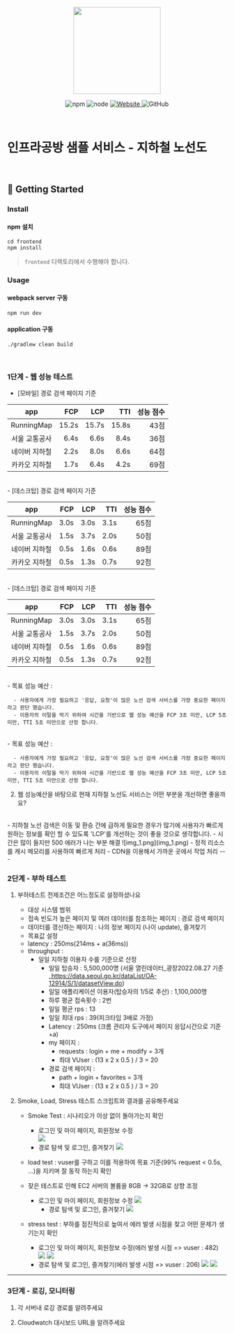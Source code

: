 <p align="center">
    <img width="200px;" src="https://raw.githubusercontent.com/woowacourse/atdd-subway-admin-frontend/master/images/main_logo.png"/>
</p>
<p align="center">
  <img alt="npm" src="https://img.shields.io/badge/npm-%3E%3D%205.5.0-blue">
  <img alt="node" src="https://img.shields.io/badge/node-%3E%3D%209.3.0-blue">
  <a href="https://edu.nextstep.camp/c/R89PYi5H" alt="nextstep atdd">
    <img alt="Website" src="https://img.shields.io/website?url=https%3A%2F%2Fedu.nextstep.camp%2Fc%2FR89PYi5H">
  </a>
  <img alt="GitHub" src="https://img.shields.io/github/license/next-step/atdd-subway-service">
</p>

<br>

# 인프라공방 샘플 서비스 - 지하철 노선도

<br>

## 🚀 Getting Started

### Install
#### npm 설치
```
cd frontend
npm install
```
> `frontend` 디렉토리에서 수행해야 합니다.

### Usage
#### webpack server 구동
```
npm run dev
```
#### application 구동
```
./gradlew clean build
```
<br>

### 1단계 - 웹 성능 테스트
- [모바일] 경로 검색 페이지 기준 <br>

|     app      |       FCP |    LCP |    TTI |   성능 점수 |    
|:------------:|---------:|-------:|-------:|--------:|
|  RunningMap  |     15.2s |       15.7s |       15.8s |        43점 |
|   서울 교통공사    |      6.4s |       6.6s |       8.4s |        36점 |
|   네이버 지하철    |      2.2s |       8.0s |       6.6s |        64점 |
|   카카오 지하철    |     1.7s |       6.4s |       4.2s |        69점 |

<br>
- [데스크탑] 경로 검색 페이지 기준 <br>

|     app      |       FCP |    LCP |    TTI |   성능 점수 |    
|:------------:|---------:|-------:|-------:|--------:|
|  RunningMap  |     3.0s |       3.0s |       3.1s |        65점 |
|   서울 교통공사    |      1.5s |       3.7s |       2.0s |        50점 |
|   네이버 지하철    |      0.5s |       1.6s |       0.6s |        89점 |
|   카카오 지하철    |     0.5s |       1.3s |       0.7s |        92점 |


<br>
- [데스크탑] 경로 검색 페이지 기준 <br>

|     app      |       FCP |    LCP |    TTI |   성능 점수 |    
|:------------:|---------:|-------:|-------:|--------:|
|  RunningMap  |     3.0s |       3.0s |       3.1s |        65점 |
|   서울 교통공사    |      1.5s |       3.7s |       2.0s |        50점 |
|   네이버 지하철    |      0.5s |       1.6s |       0.6s |        89점 |
|   카카오 지하철    |     0.5s |       1.3s |       0.7s |        92점 |

<br>
   - 목표 성능 예산 : <br>

      - 사용자에게 가장 필요하고 '응답, 요청'이 많은 노선 검색 서비스를 가장 중요한 페이지라고 판단 했습니다.
      - 이용자의 이탈을 막기 위하여 시간을 기반으로 웹 성능 예산을 FCP 3초 미만, LCP 5초 미만, TTI 5초 미만으로 산정 합니다.


<br>
   - 목표 성능 예산 : <br>


      - 사용자에게 가장 필요하고 '응답, 요청'이 많은 노선 검색 서비스를 가장 중요한 페이지라고 판단 했습니다.
      - 이용자의 이탈을 막기 위하여 시간을 기반으로 웹 성능 예산을 FCP 3초 미만, LCP 5초 미만, TTI 5초 미만으로 산정 합니다.



2. 웹 성능예산을 바탕으로 현재 지하철 노선도 서비스는 어떤 부분을 개선하면 좋을까요? <br>
<br>   
    - 지하철 노선 검색은 이동 및 환승 간에 급하게 필요한 경우가 많기에 사용자가 빠르게 원하는 정보를 확인 할 수 있도록 'LCP'를 개선하는 것이 좋을 것으로 생각합니다. 
    - 시간은 많이 들지만 500 에러가 나는 부분 해결
![img_1.png](img_1.png)
    - 정적 리소스를 캐시 메모리를 사용하여 빠르게 처리
    - CDN을 이용해서 가까운 곳에서 작업 처리
---

### 2단계 - 부하 테스트 
1. 부하테스트 전제조건은 어느정도로 설정하셨나요
   * 대상 시스템 범위
   * 접속 빈도가 높은 페이지 및 여러 데이터를 참조하는 페이지 : 경로 검색 페이지
   * 데이터를 갱신하는 페이지 : 나의 정보 페이지 (나이 update), 즐겨찾기
   * 목표값 설정
   * latency : 250ms(214ms + a(36ms))
   * throughput :
     * 일일 지하철 이용자 수를 기준으로 산정
       * 일일 탑승자 : 5,500,000명 (서울 열린데이터_광장2022.08.27 기준_https://data.seoul.go.kr/dataList/OA-12914/S/1/datasetView.do)
       * 일일 애플리케이션 이용자(탑승자의 1/5로 추산) : 1,100,000명
       * 하루 평균 접속횟수 : 2번
       * 일일 평균 rps : 13
       * 일일 최대 rps : 39(피크타임 3배로 가정)
       * Latency : 250ms (크롬 관리자 도구에서 페이지 응답시간으로 기준+a)
       * my 페이지 :
         * requests : login + me + modify = 3개
         * 최대 VUser : (13 x 2 x 0.5 ) / 3 = 20
       * 경로 검색 페이지 :
         * path + login + favorites = 3개
         * 최대 VUser : (13 x 2 x 0.5 ) / 3 = 20
       
2. Smoke, Load, Stress 테스트 스크립트와 결과를 공유해주세요
   * Smoke Test : 시나리오가 이상 없이 돌아가는지 확인
     * 로그인 및 마이 페이지, 회원정보 수정  
![](k6/scripts/smokeTest/login_edit.png)
     * 경로 탐색 및 로그인, 즐겨찾기
![](k6/scripts/smokeTest/path_favorites.png)

   * load test : vuser를 구하고 이를 적용하여 목표 기준(99% request < 0.5s, ...)을 지키며 잘 동작 하는지 확인 
   * 잦은 테스트로 인해 EC2 서버의 볼륨을 8GB -> 32GB로 상향 조정
     * 로그인 및 마이 페이지, 회원정보 수정
![](k6/scripts/loadTest/login_edit.png)
       * 경로 탐색 및 로그인, 즐겨찾기
![](k6/scripts/loadTest/path_favorites.png)

   * stress test : 부하를 점진적으로 높여서 에러 발생 시점을 찾고 어떤 문제가 생기는지 확인
     * 로그인 및 마이 페이지, 회원정보 수정(에러 발생 시점 => vuser : 482)
![](k6/scripts/stressTest/login_edit.png)
![](k6/scripts/stressTest/grafana-login_edit.png)
     * 경로 탐색 및 로그인, 즐겨찾기(에러 발생 시점 => vuser : 206)
![](k6/scripts/stressTest/path_favorites.png)
![](k6/scripts/stressTest/grafana-path_favorites.png)

---

### 3단계 - 로깅, 모니터링
1. 각 서버내 로깅 경로를 알려주세요

2. Cloudwatch 대시보드 URL을 알려주세요
